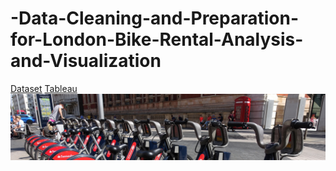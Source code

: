 # -Data-Cleaning-and-Preparation-for-London-Bike-Rental-Analysis-and-Visualization


[Dataset](https://www.kaggle.com/datasets/hmavrodiev/london-bike-sharing-dataset)
[Tableau](https://public.tableau.com/app/profile/abderrahmane.chabani/viz/Bikes_17084456016180/Dashboard1?publish=yes)
![Background Image](dataset-cover.jpg)

